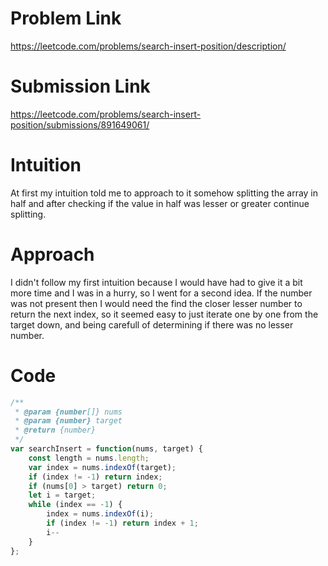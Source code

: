# Problem Link
https://leetcode.com/problems/search-insert-position/description/

# Submission Link
https://leetcode.com/problems/search-insert-position/submissions/891649061/

# Intuition
At first my intuition told me to approach to it somehow splitting the array in half and after checking if the value in half was lesser or greater continue splitting.

# Approach
I didn't follow my first intuition because I would have had to give it a bit more time and I was in a hurry, so I went for a second idea.  If the number was not present then I would need the find the closer lesser number to return the next index, so it seemed easy to just iterate one by one from the target down, and being carefull of determining if there was no lesser number.

# Code
```js
/**
 * @param {number[]} nums
 * @param {number} target
 * @return {number}
 */
var searchInsert = function(nums, target) {
    const length = nums.length;
    var index = nums.indexOf(target);
    if (index != -1) return index;
    if (nums[0] > target) return 0;
    let i = target;
    while (index == -1) {
        index = nums.indexOf(i);
        if (index != -1) return index + 1;
        i--
    }
};
```
